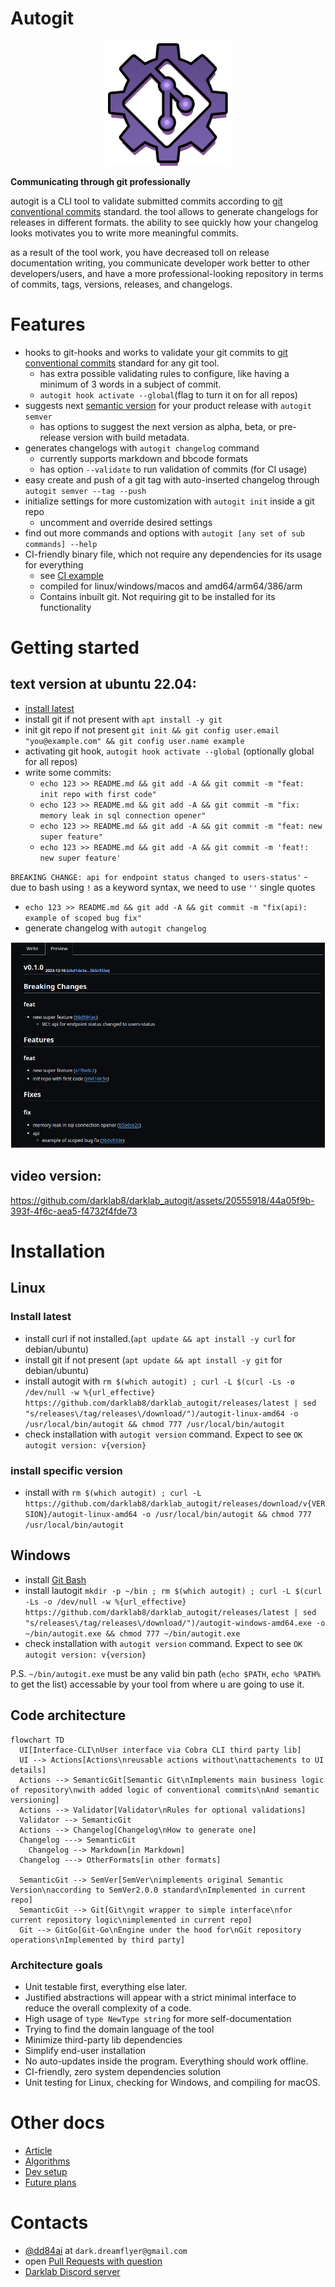 # Autogit

<p align="center">
  <img src="assets/logo.png" style="width: 200px; height: 200px;"/>
</p>

**Communicating through git professionally**

autogit is a CLI tool to validate submitted commits according to [git conventional commits](https://www.conventionalcommits.org/en/v1.0.0/) standard. the tool allows to generate changelogs for releases in different formats. the ability to see quickly how your changelog looks motivates you to write more meaningful commits.

as a result of the tool work, you have decreased toll on release documentation writing, you communicate developer work better to other developers/users, and have a more professional-looking repository in terms of commits, tags, versions, releases, and changelogs.

# Features

- hooks to git-hooks and works to validate your git commits to [git conventional commits]((https://www.conventionalcommits.org/en/v1.0.0/)) standard for any git tool.
  - has extra possible validating rules to configure, like having a minimum of 3 words in a subject of commit.
  - `autogit hook activate --global`(flag to turn it on for all repos)
- suggests next [semantic version](https://semver.org/) for your product release with `autogit semver`
  - has options to suggest the next version as alpha, beta, or pre-release version with build metadata.
- generates changelogs with `autogit changelog` command
  - currently supports markdown and bbcode formats
  - has option `--validate` to run validation of commits (for CI usage)
- easy create and push of a git tag with auto-inserted changelog through `autogit semver --tag --push`
- initialize settings for more customization with `autogit init` inside a git repo
  - uncomment and override desired settings
- find out more commands and options with `autogit [any set of sub commands] --help`
- CI-friendly binary file, which not require any dependencies for its usage for everything
  - see [CI example](.github/workflows/validate.yml)
  - compiled for linux/windows/macos and amd64/arm64/386/arm
  - Contains inbuilt git. Not requiring git to be installed for its functionality


# Getting started

## text version at ubuntu 22.04:
- [install latest](#install-latest)
- install git if not present with `apt install -y git`
- init git repo if not present `git init && git config user.email "you@example.com" && git config user.name example`
- activating git hook, `autogit hook activate --global` (optionally global for all repos)
- write some commits:
  - `echo 123 >> README.md && git add -A && git commit -m "feat: init repo with first code"`
  - `echo 123 >> README.md && git add -A && git commit -m "fix: memory leak in sql connection opener"`
  - `echo 123 >> README.md && git add -A && git commit -m "feat: new super feature"`
  - `echo 123 >> README.md && git add -A && git commit -m 'feat!: new super feature'`

`BREAKING CHANGE: api for endpoint status changed to users-status'`
    - due to bash using `!` as a keyword syntax, we need to use `''` single quotes
  - `echo 123 >> README.md && git add -A && git commit -m "fix(api): example of scoped bug fix"`
  - generate changelog with `autogit changelog`

![changelog example](assets/changelog_example.png)

## video version:

https://github.com/darklab8/darklab_autogit/assets/20555918/44a05f9b-393f-4f6c-aea5-f4732f4fde73

# Installation

## Linux

### Install latest

- install curl if not installed.(`apt update && apt install -y curl` for debian/ubuntu)
- install git if not present (`apt update && apt install -y git` for debian/ubuntu)
- install autogit with `rm $(which autogit) ; curl -L $(curl -Ls -o /dev/null -w %{url_effective} https://github.com/darklab8/darklab_autogit/releases/latest | sed "s/releases\/tag/releases\/download/")/autogit-linux-amd64 -o /usr/local/bin/autogit && chmod 777 /usr/local/bin/autogit`
- check installation with `autogit version` command. Expect to see `OK autogit version: v{version}`

### install specific version

- install with `rm $(which autogit) ; curl -L https://github.com/darklab8/darklab_autogit/releases/download/v{VERSION}/autogit-linux-amd64 -o /usr/local/bin/autogit && chmod 777 /usr/local/bin/autogit`

## Windows

- install [Git Bash](https://git-scm.com/downloads)
- install lautogit `mkdir -p ~/bin ; rm $(which autogit) ; curl -L $(curl -Ls -o /dev/null -w %{url_effective} https://github.com/darklab8/darklab_autogit/releases/latest | sed "s/releases\/tag/releases\/download/")/autogit-windows-amd64.exe -o ~/bin/autogit.exe && chmod 777 ~/bin/autogit.exe`
- check installation with `autogit version` command. Expect to see `OK autogit version: v{version}`

P.S. `~/bin/autogit.exe` must be any valid bin path (`echo $PATH`, `echo %PATH%` to get the list) accessable by your tool from where u are going to use it.

## Code architecture

```mermaid
flowchart TD
  UI[Interface-CLI\nUser interface via Cobra CLI third party lib]
  UI --> Actions[Actions\nreusable actions without\nattachements to UI details]
  Actions --> SemanticGit[Semantic Git\nImplements main business logic of repository\nwith added logic of conventional commits\nAnd semantic versioning]
  Actions --> Validator[Validator\nRules for optional validations]
  Validator --> SemanticGit
  Actions --> Changelog[Changelog\nHow to generate one]
  Changelog ---> SemanticGit
    Changelog --> Markdown[in Markdown]
  Changelog ---> OtherFormats[in other formats]

  SemanticGit --> SemVer[SemVer\nimplements original Semantic Version\naccording to SemVer2.0.0 standard\nImplemented in current repo]
  SemanticGit --> Git[Git\ngit wrapper to simple interface\nfor current repository logic\nimplemented in current repo]
  Git --> GitGo[Git-Go\nEngine under the hood for\nGit repository operations\nImplemented by third party]
```

### Architecture goals

- Unit testable first, everything else later.
- Justified abstractions will appear with a strict minimal interface to reduce the overall complexity of a code.
- High usage of `type NewType string` for more self-documentation
- Trying to find the domain language of the tool
- Minimize third-party lib dependencies
- Simplify end-user installation
- No auto-updates inside the program. Everything should work offline.
- CI-friendly, zero system dependencies solution
- Unit testing for Linux, checking for Windows, and compiling for macOS.

# Other docs

- [Article](docs/git-conventional-commits.md)
- [Algorithms](docs/development/algos.md)
- [Dev setup](docs/development/dev_setup.md)
- [Future plans](docs/development/plans.md)

# Contacts

- [@dd84ai](https://github.com/dd84ai) at `dark.dreamflyer@gmail.com`
- open [Pull Requests with question](https://github.com/darklab8/darklab_autogit/issues)
- [Darklab Discord server](https://discord.gg/aukHmTK82J)
